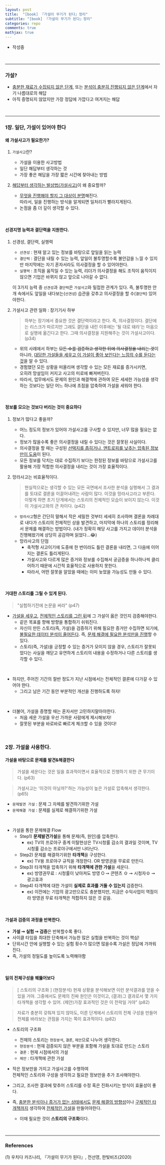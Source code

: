 ```yaml
---
layout: post
title:  "[book] 『가설이 무기가 된다』정리"
subtitle: "[book] 『가설이 무기가 된다』정리"
categories: repo
comments: true
mathjax: true
---
```

- 작성중 

<br>

---

### 가설?
- <u>충분한 재료가 수집되지 않은 단계</u>, 또는 <u>분석이 충분히 진행되지 않은 단계</u>에서 자기 나름대로의 해답
- 아직 증명되지 않았지만 가장 정답에 가깝다고 여겨지는 해답

<br>

---


### 1장. 일단, 가설이 있어야 한다

####  왜 가설사고가 필요한가?

1. `가설사고`란?

	- 가설을 이용한 사고방법
	- 일단 해답부터 생각하는 것
	- 가장 좋은 해답을 가장 짧은 시간에 찾아내는 방법

2.   <u>해답부터 생각하는 발상법(가설사고)</u>이 왜 중요할까?
	 
	 - <u>무엇을 진행해야 할지 그 대상이 분명</u>해진다. <br> 따라서, 일을 진행하는 방식을 알게되면 일처리가 빨라지게된다.
	 -  논점을 좀 더 깊이 생각할 수 있다.
	
<br>

#### 선경지명 능력과 결단력을 지원한다.

 1. 선경성, 결단력, 실행력

	- `선견성` : 현재 알고 있는 정보를 바탕으로 앞일을 읽는 능력
	- `결단력` : 결단을 내릴 수 있는 능력, 앞일이 불투명할수록 불안감을 느낄 수 있지만 마지막에는 자기 혼자서라도 의사결정을 할 수 있어야한다.
	- `실행력` :  조직을 움직일 수 있는 능력, 리더가 의사결정을 해도 조직이 움직이지 않으면 기업은 바뀌지 않고 앞으로 나아갈 수 없다.


	이 3가지 능력 중 `선견성`과 `결단력`은 `가설사고`와 밀접한 관계가 있다. 즉, 불투명한 안개 속에서도 앞일을 내다보는(`선견성`) 습관을 갖추고 의사결정을 할 수(`결단력`) 있어야한다.


2. 가설사고 관련 일화 : 장기기사 하부

	> 하부는 장기에서 중요한 것은 결단력이라고 한다. 즉, 의사결정이다. 결단에는 리스크가 따르지만 그래도 결단을 내린 이후에는 '될 대로 돼라'는 마음으로 실행에 옮긴다고 한다. 그때 의사결정을 지원해주는 것이 가설사고이다.  (p34)


	- 위의 사례에서 하부는 ~~모든 수를 검증하고 생각한 뒤에 의사결정을 내리는 것~~이 아니라, <u>대담한 가설들을 세우고 이 가설이 좋아 보인다는 느낌의 수를 둔다는 것</u>을 알 수 있다.
	- 경험했던  모든 상황을 떠올리며 생각할 수 있는 모든 재료를 증가시키면, <br>오히려 망설임이 커지고 사고의 미로에 빠져버린다.
	- 따라서,  업무에서도 문제의 원인과 해결책에 관하여 모든 세세한 가능성을 생각하는 것보다는 일단 어느 하나에 초점을 압축하여 가설을 세워야 한다.

<br>


####  정보를 모으는 것보다 버리는 것이 중요하다

 1. 정보가 많다고 좋을까?

	- 어느 정도의 정보가 있어야  가설사고를 구사할 수 있지만, 너무 많을 필요는 없다.
	- 정보가 많을수록 좋은 의사결정을 내릴 수 있다는 것은 잘못된 사실이다.
	- 의사결정을 할 때는 구성된 <u>선택지를 좁히거나, 앤트로피를 낮추는  압축된 정보만이 도움</u>이 된다.
	- 모든 정보를 닥치는 대로 수집하기 보다는 한정된 정보를 바탕으로 가설사고를 활용해 가장 적합한 의사결정을 내리는 것이 가장 효율적이다.


2.  망라사고는 비효율적이다.

	> 현실적으로는 생각할 수 있는 모든 국면에서 조사한 분석을 실행해서 그 결과를 토대로 결론을 이끌어내려는 사람이 많다. 이것을 망라사고라고 부른다. 이렇게 하면 초기 단게에서는 스토리의 전체적인 모습이 보이지 않는다. 이것이 가설사고와의 큰 차이다. (p42)

	- `망라사고`형은 간단히 말해서 작은 세밀한 것부터 세세히 조사하며 결론을 차례대로 내다가 스토리의 전체적인 상을 발견하고, 마지막에 하나의 스토리를 정리해서 문제를 해결하는 방법이다. (내가 정확히 해당 사고를 가지고 데이터 분석을 진행해왔기에 상당히 공감하며 읽었다...😂)
	- 망라사고의 단점
		- 축적형 사고이기에 도중에 한 번이라도 틀린 결론을 내리면, 그 다음에 이어지는 결론도 틀리게된다.
		- 가설사고와 다르게 많은 증거와 정보를 수집해서 궁금증을 하나하나씩 클리어하기 때문에 시간적 효율적으로 사용하지 못한다.
		- 따라서, 어떤 잘못을 알았을 때에는 이미 늦었을 가능성도 만들 수 있다.

<br>

####  거대한 스토리를 그릴 수 있게 된다.

> "실험하기전에 논문을 써라" (p47)

-  <u>가설을 세우고</u>, <u>전체적인 스토리를 그린 뒤</u>에 그 가설이 옳은 것인지 검증해야한다.
	- 같은 목표를 향해 방향을 통합하기 쉬워진다.
	- 자신이 만든 스토리(즉, 가설)을 검증하기 위해 필요한 증거만 수집하면 되기에, <u>불필요한 데이터 분석이  줄어든다</u>. 즉, <u>문제 해결에 필요한 분석만을 진행</u>할 수 있다.
	- 스토리(즉, 가설)을 긍정할 수 있는 증거가 모이지 않을 경우, 스토리가 잘못되었다는 사실을 깨닫고 유연하게 스토리의 내용을 수정하거나 다른 스토리를 생각할 수 있다.

<br>

- 하지만, 주어진 기간의 절반 정도가 지난 시점에서는 전체적인 결론에 다가갈 수 있어야 한다.
	- 그리고 남은 기간 동안 부분적인 개선을 진행하도록 하자! 

<br>

- 더불어, 가설을 증명할 때는 혼자서만 고민하지말아야한다.
	- 처음 세운 가설을 우선 가까운 사람에게 제시해보자!
	- 잘못된 부분을 바로바로 빠르게 체크할 수 있을 것이다!

<br>

###  2장. 가설을 사용한다.

#### 가설을 바탕으로 문제를 발견&해결한다

> 가설을 세운다는 것은 일을 효과적이면서 효율적으로 진행하기 위한 큰 무기이다. (p63)

> 가설사고는 '이것이 아닐까?'하는 가능성이 높은 가설로 압축해서 생각한다. (p65)

- `문제발견 가설` : 문제 그 자체를 발견하기위한 가설
- `문제해결 가설` : 문제를 실제로 해결하기위한 가설

<br>

- 가설을 통한 문제해결 Flow
	- Step1) **문제발견가설**을 통해 문제(즉, 원인)를 압축한다.
		- ex) TV의 프로야구 중계 이탈현상은 TV시청률 감소의 결과일 것이며, TV시청률 감소는 프로야구에서만 나타난다.
	- Step2) 문제를 해결하기위한 **타개책**을 구성한다.
		- ex) TV용 프로야구 규칙을 개정한다. OR 방영권을 무료로 만든다.
	- Step3) 타개책을 압축하기 위해 **타개책에 관한 가설**을 세운다.
		- ex) 방영권무료 : 시청률이 낮아져도 방영 O  ➙ 콘텐츠 ⇧ ➙ 시청자⇧ ➙  광고효과
	- Step4) 타개책에 대한 가설이 **실제로 효과를 거둘 수 있는지** 검증한다. 
		- ex) 이전에는 기업의 광고만으로도 충분했지만, 지금은 수익사업이 역점이라 방영권 무료 타개책은 적합하지 않은 것 같음.

<br>

#### 가설과 검증의 과정을 반복한다.

-  **가설 ➙ 실험 ➙ 검증**은 반복할수록 좋다.
- 사이클 타임을 최대한 단축해서 가능한 많은 실험을 반복하는 것이 핵심!
- 단위시간 안에 실행할 수 있는 실험 횟수가 많으면 많을수록 가설은 정답에 가까워진다.
- 즉, 가설의 정밀도를 높이도록 노력해야함

<br>

#### 일의 전체구성을 꿰뚫어보다

> [ 스토리의 구조화 ] 
> (현장분석) 현재 상황을 분석해보면 이런 분석결과를 얻을 수 있을 거야. 그중에서도 문제의 진짜 원인은 이것이고, (결과)그 결과로서 몇 가지 타개책을 생각할 수 있어. (제안)가장 효과적인 것은 이 전락일 거야" (p82)

> 자료가 충분히 갖춰져 있지 않아도, 이른 단게에서 스토리의 전체 구성을 만들어 전체를 바라보는 관점을 가지는 쪽이 효과적이다. (p82)

- 스토리의 구조화
	- 전체의 스토리는 `현장분석`, `결론`, `제안`으로 나누어 생각한다.
	- `현장분석` : 현재 검증되지 않은 부분을 포함해 가설을 토대로 만드는 스토리
	- `결론` : 현재 시점에서의 가설
	- `제안` : 타개책에 관한 가설

- 작은 정보만을 가지고 가설사고를 수행하여 <br>전체적인 스토리와 구성을 생각하고 필요한 정보만을 추가 조사해야한다.
- 그리고, 조사한 결과에 맞추어 스토리를 수정 혹은 진화시키는 방식이 효율성이 좋다.
- 즉, <u>충분한 분석이나 증거가 없는 상태에서도</u> <u>문제 해결의 방향성</u>이나 <u>구체적인 타개책까지</u> 생각하여 <u>전체적인 가설</u>을 만들어야한다.
	-  이때 필요한 것이 **스토리의 구조화**이다.






<br>

---

### References

(1) 우치다 카즈나리, 『가설이 무기가 된다』, 전선영, 한빛비즈(2020)





